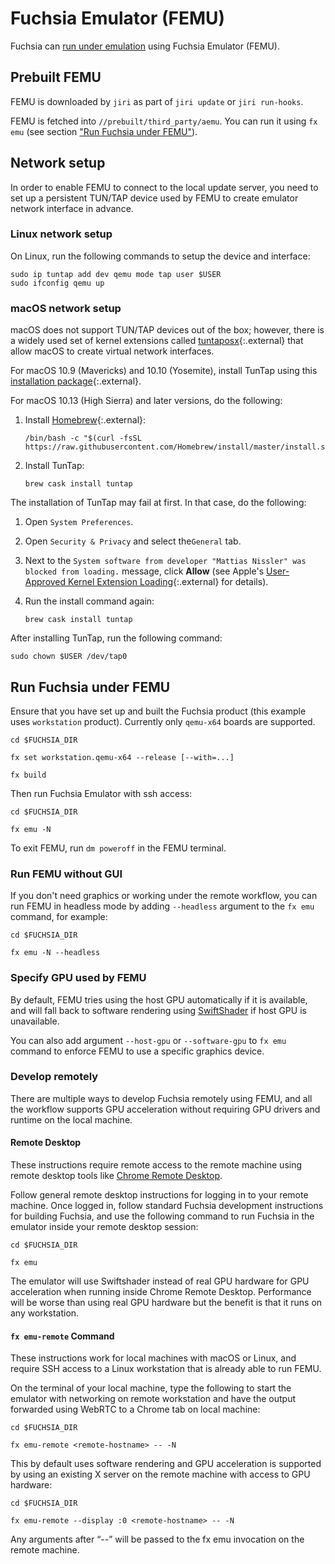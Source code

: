 # Fuchsia Emulator (FEMU)

Fuchsia can [run under emulation](/docs/getting_started.md#set_up_the_emulator)
using Fuchsia Emulator (FEMU).

## Prebuilt FEMU

FEMU is downloaded by `jiri` as part of `jiri update` or `jiri run-hooks`.

FEMU is fetched into `//prebuilt/third_party/aemu`. You can run it using `fx emu`
(see section ["Run Fuchsia under FEMU"](#run_fuchsia_under_femu)).

## Network setup

In order to enable FEMU to connect to the local update server, you need to set
up a persistent TUN/TAP device used by FEMU to create emulator network interface
in advance.

### Linux network setup

On Linux, run the following commands to setup the device and interface:

```
sudo ip tuntap add dev qemu mode tap user $USER
sudo ifconfig qemu up
```

### macOS network setup

macOS does not support TUN/TAP devices out of the box; however, there is a widely
used set of kernel extensions called
[tuntaposx](http://tuntaposx.sourceforge.net/download.xhtml){:.external} that allow
macOS to create virtual network interfaces.

For macOS 10.9 (Mavericks) and 10.10 (Yosemite), install TunTap using this
[installation package](http://tuntaposx.sourceforge.net/download.xhtml){:.external}.

For macOS 10.13 (High Sierra) and later versions, do the following:

1.  Install [Homebrew](https://brew.sh){:.external}:

    ```posix-terminal
    /bin/bash -c "$(curl -fsSL https://raw.githubusercontent.com/Homebrew/install/master/install.sh)"
    ```

1.  Install TunTap:

    ```posix-terminal
    brew cask install tuntap
    ```

The installation of TunTap may fail at first. In that case, do the following:

1.  Open `System Preferences`.
1.  Open `Security & Privacy` and select the`General` tab.
1.  Next to the `System software from developer "Mattias Nissler" was blocked
    from loading.` message, click **Allow** (see Apple's
    [User-Approved Kernel Extension Loading](https://developer.apple.com/library/archive/technotes/tn2459/_index.html){:.external}
    for details).
1.  Run the install command again:

    ```posix-terminal
    brew cask install tuntap
    ```

After installing TunTap, run the following command:

```posix-terminal
sudo chown $USER /dev/tap0
```

## Run Fuchsia under FEMU

Ensure that you have set up and built the Fuchsia product (this example uses
`workstation` product). Currently only `qemu-x64` boards are supported.

```posix-terminal
cd $FUCHSIA_DIR

fx set workstation.qemu-x64 --release [--with=...]

fx build
```

Then run Fuchsia Emulator with ssh access:

```posix-terminal
cd $FUCHSIA_DIR

fx emu -N
```

To exit FEMU, run `dm poweroff` in the FEMU terminal.

### Run FEMU without GUI

If you don't need graphics or working under the remote workflow,
you can run FEMU in headless mode by adding `--headless` argument to the
`fx emu` command, for example:

```posix-terminal
cd $FUCHSIA_DIR

fx emu -N --headless
```

### Specify GPU used by FEMU

By default, FEMU tries using the host GPU automatically if it is available,
and will fall back to software rendering using
[SwiftShader](https://swiftshader.googlesource.com/SwiftShader/) if host GPU is
unavailable.

You can also add argument `--host-gpu` or `--software-gpu` to `fx emu` command
to enforce FEMU to use a specific graphics device.

### Develop remotely

There are multiple ways to develop Fuchsia remotely using FEMU, and all the
workflow supports GPU acceleration without requiring GPU drivers and runtime
on the local machine.

#### Remote Desktop

These instructions require remote access to the remote machine using remote
desktop tools like [Chrome Remote Desktop](https://remotedesktop.google.com/).

Follow general remote desktop instructions for logging in to your remote machine.
Once logged in, follow standard Fuchsia development instructions for building
Fuchsia, and use the following command to run Fuchsia in the emulator inside
your remote desktop session:

```posix-terminal
cd $FUCHSIA_DIR

fx emu
```

The emulator will use Swiftshader instead of real GPU hardware for GPU
acceleration when running inside Chrome Remote Desktop. Performance will be
worse than using real GPU hardware but the benefit is that it runs on any
workstation.

#### `fx emu-remote` Command

These instructions work for local machines with macOS or Linux, and require SSH
access to a Linux workstation that is already able to run FEMU.

On the terminal of your local machine, type the following to start the emulator
with networking on remote workstation and have the output forwarded using WebRTC
to a Chrome tab on local machine:

```posix-terminal
cd $FUCHSIA_DIR

fx emu-remote <remote-hostname> -- -N
```

This by default uses software rendering and GPU acceleration is supported by
using an existing X server on the remote machine with access to GPU hardware:

```posix-terminal
cd $FUCHSIA_DIR

fx emu-remote --display :0 <remote-hostname> -- -N
```

Any arguments after “--” will be passed to the fx emu invocation on the remote
machine.

